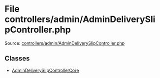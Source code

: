 File controllers/admin/AdminDeliverySlipController.php
=========

Source: [controllers/admin/AdminDeliverySlipController.php](https://github.com/PrestaShop/PrestaShop/blob/1.5.3.1/controllers/admin/AdminDeliverySlipController.php)


Classes
-------

* [AdminDeliverySlipControllerCore](class.AdminDeliverySlipControllerCore.md)

